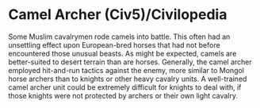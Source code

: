 # Camel Archer (Civ5)/Civilopedia

Some Muslim cavalrymen rode camels into battle. This often had an unsettling effect upon European-bred horses that had not before encountered those unusual beasts. As might be expected, camels are better-suited to desert terrain than are horses. Generally, the camel archer employed hit-and-run tactics against the enemy, more similar to Mongol horse archers than to knights or other heavy cavalry units. A well-trained camel archer unit could be extremely difficult for knights to deal with, if those knights were not protected by archers or their own light cavalry.